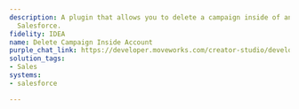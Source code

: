 ```yaml
---
description: A plugin that allows you to delete a campaign inside of an account in
  Salesforce.
fidelity: IDEA
name: Delete Campaign Inside Account
purple_chat_link: https://developer.moveworks.com/creator-studio/developer-tools/purple-chat?purple_chat_v1=%7B%22settings%22%3A%7B%22colorStyle%22%3A%22LIGHT%22%2C%22startTime%22%3A%2211%3A43+AM%22%2C%22defaultPerson%22%3A%22GWEN%22%2C%22editable%22%3Atrue%2C%22botName%22%3A%22%22%2C%22botImageUrl%22%3A%22%22%7D%2C%22messages%22%3A%5B%7B%22from%22%3A%22USER%22%2C%22text%22%3A%22I+need+to+delete+the+End+of+Year+Clearance+campaign+in+the+Acme+Inc.+account.%22%7D%2C%7B%22from%22%3A%22ANNOTATION%22%2C%22text%22%3A%22Searches+Salesforce+for+the+%27End+of+Year+Clearance%27+campaign+associated+with+%27Acme+Inc.%27+account.%22%7D%2C%7B%22from%22%3A%22BOT%22%2C%22text%22%3A%22Are+you+sure+you+want+to+delete+the+%27End+of+Year+Clearance%27+campaign+for+Acme+Inc.%3F%22%2C%22cards%22%3A%5B%7B%22title%22%3A%22Confirm+Campaign+Deletion%22%2C%22buttons%22%3A%5B%7B%22style%22%3A%22PRIMARY%22%2C%22text%22%3A%22Delete+Campaign%22%7D%2C%7B%22text%22%3A%22Cancel%22%7D%5D%7D%5D%7D%2C%7B%22from%22%3A%22USER%22%2C%22text%22%3A%22Delete+Campaign%22%7D%2C%7B%22from%22%3A%22BOT%22%2C%22text%22%3A%22The+%27End+of+Year+Clearance%27+campaign+for+Acme+Inc.+has+been+successfully+deleted+from+Salesforce.%22%7D%5D%7D
solution_tags:
- Sales
systems:
- salesforce

---
```

